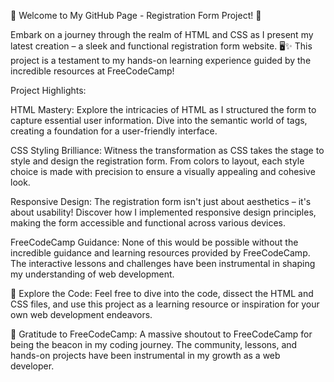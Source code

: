 🌟 Welcome to My GitHub Page - Registration Form Project! 🌟

Embark on a journey through the realm of HTML and CSS as I present my latest creation – a sleek and functional registration form website. 🖥️✨ This project is a testament to my hands-on learning experience guided by the incredible resources at FreeCodeCamp!

Project Highlights:

HTML Mastery: Explore the intricacies of HTML as I structured the form to capture essential user information. Dive into the semantic world of tags, creating a foundation for a user-friendly interface.

CSS Styling Brilliance: Witness the transformation as CSS takes the stage to style and design the registration form. From colors to layout, each style choice is made with precision to ensure a visually appealing and cohesive look.

Responsive Design: The registration form isn't just about aesthetics – it's about usability! Discover how I implemented responsive design principles, making the form accessible and functional across various devices.

FreeCodeCamp Guidance: None of this would be possible without the incredible guidance and learning resources provided by FreeCodeCamp. The interactive lessons and challenges have been instrumental in shaping my understanding of web development.

🔗 Explore the Code:
Feel free to dive into the code, dissect the HTML and CSS files, and use this project as a learning resource or inspiration for your own web development endeavors.

🚀 Gratitude to FreeCodeCamp:
A massive shoutout to FreeCodeCamp for being the beacon in my coding journey. The community, lessons, and hands-on projects have been instrumental in my growth as a web developer.

